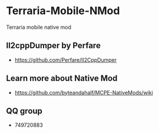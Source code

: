 # Terraria-Mobile-NMod

Terraria mobile native mod

## Il2cppDumper by Perfare

* https://github.com/Perfare/Il2CppDumper

## Learn more about Native Mod

* https://github.com/byteandahalf/MCPE-NativeMods/wiki

## QQ group

* 749720883
